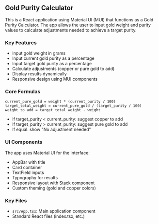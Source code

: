 <!-- Use this file to provide workspace-specific custom instructions to Copilot. For more details, visit https://code.visualstudio.com/docs/copilot/copilot-customization#_use-a-githubcopilotinstructionsmd-file -->

## Gold Purity Calculator

This is a React application using Material UI (MUI) that functions as a Gold Purity Calculator. The app allows the user to input gold weight and purity values to calculate adjustments needed to achieve a target purity.

### Key Features

- Input gold weight in grams
- Input current gold purity as a percentage
- Input target gold purity as a percentage
- Calculate adjustments (copper or pure gold to add)
- Display results dynamically
- Responsive design using MUI components

### Core Formulas

```
current_pure_gold = weight * (current_purity / 100)
target_total_weight = current_pure_gold / (target_purity / 100)
weight_to_add = target_total_weight - weight
```

- If target_purity < current_purity: suggest copper to add
- If target_purity > current_purity: suggest pure gold to add
- If equal: show "No adjustment needed"

### UI Components

The app uses Material UI for the interface:
- AppBar with title
- Card container
- TextField inputs
- Typography for results
- Responsive layout with Stack component
- Custom theming (gold and copper colors)

### Key Files

- `src/App.tsx`: Main application component
- Standard React files (index.tsx, etc.)
